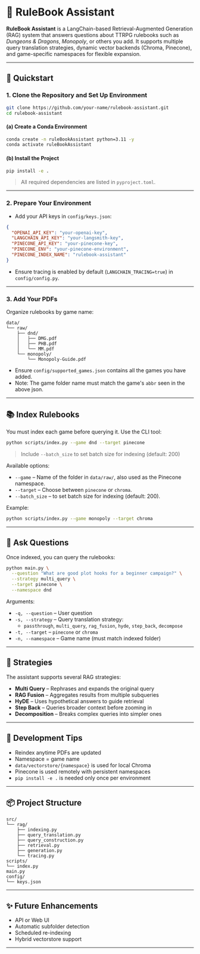 # 📘 RuleBook Assistant

**RuleBook Assistant** is a LangChain-based Retrieval-Augmented Generation (RAG) system that answers questions about TTRPG rulebooks such as *Dungeons & Dragons*, *Monopoly*, or others you add. It supports multiple query translation strategies, dynamic vector backends (Chroma, Pinecone), and game-specific namespaces for flexible expansion.

---

## 🚀 Quickstart

### 1. Clone the Repository and Set Up Environment

```bash
git clone https://github.com/your-name/rulebook-assistant.git
cd rulebook-assistant
```

#### (a) Create a Conda Environment

```bash
conda create -n ruleBookAssistant python=3.11 -y
conda activate ruleBookAssistant
```

#### (b) Install the Project

```bash
pip install -e .
```
> All required dependencies are listed in `pyproject.toml`.

---

### 2. Prepare Your Environment

- Add your API keys in `config/keys.json`:

```json
{
  "OPENAI_API_KEY": "your-openai-key",
  "LANGCHAIN_API_KEY": "your-langsmith-key",
  "PINECONE_API_KEY": "your-pinecone-key",
  "PINECONE_ENV": "your-pinecone-environment",
  "PINECONE_INDEX_NAME": "rulebook-assistant"
}
```

- Ensure tracing is enabled by default (`LANGCHAIN_TRACING=true`) in `config/config.py`.

---

### 3. Add Your PDFs

Organize rulebooks by game name:

```
data/
└── raw/
    ├── dnd/
    │   ├── DMG.pdf
    │   ├── PHB.pdf
    │   └── MM.pdf
    └── monopoly/
        └── Monopoly-Guide.pdf
```
- Ensure `config/supported_games.json` contains all the games you have added.
- Note: The game folder name must match the game's `abbr` seen in the above json.
---

## 📚 Index Rulebooks

You must index each game before querying it. Use the CLI tool:

```bash
python scripts/index.py --game dnd --target pinecone
```
> Include `--batch_size` to set batch size for indexing (default: 200)

Available options:

- `--game` – Name of the folder in `data/raw/`, also used as the Pinecone namespace.
- `--target` – Choose between `pinecone` or `chroma`.
- `--batch_size` – to set batch size for indexing (default: 200).

Example:

```bash
python scripts/index.py --game monopoly --target chroma
```

---

## 💬 Ask Questions

Once indexed, you can query the rulebooks:

```bash
python main.py \
  --question "What are good plot hooks for a beginner campaign?" \
  --strategy multi_query \
  --target pinecone \
  --namespace dnd
```

Arguments:

- `-q, --question` – User question
- `-s, --strategy` – Query translation strategy:
  - `passthrough`, `multi_query`, `rag_fusion`, `hyde`, `step_back`, `decompose`
- `-t, --target` – `pinecone` or `chroma`
- `-n, --namespace` – Game name (must match indexed folder)

---

## 🧠 Strategies

The assistant supports several RAG strategies:

- **Multi Query** – Rephrases and expands the original query
- **RAG Fusion** – Aggregates results from multiple subqueries
- **HyDE** – Uses hypothetical answers to guide retrieval
- **Step Back** – Queries broader context before zooming in
- **Decomposition** – Breaks complex queries into simpler ones

---

## 🧪 Development Tips

- Reindex anytime PDFs are updated
- Namespace = game name
- `data/vectorstore/{namespace}` is used for local Chroma
- Pinecone is used remotely with persistent namespaces
- `pip install -e .` is needed only once per environment

---

## 📦 Project Structure

```
src/
└── rag/
    ├── indexing.py
    ├── query_translation.py
    ├── query_construction.py
    ├── retrieval.py
    ├── generation.py
    └── tracing.py
scripts/
└── index.py
main.py
config/
└── keys.json
```

---

## ✨ Future Enhancements

- API or Web UI
- Automatic subfolder detection
- Scheduled re-indexing
- Hybrid vectorstore support

---
